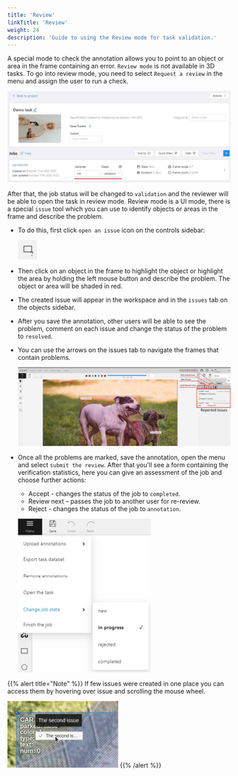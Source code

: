 ```yaml
---
title: 'Review'
linkTitle: 'Review'
weight: 24
description: 'Guide to using the Review mode for task validation.'
---
```


A special mode to check the annotation allows you to point to an object or area in the frame containing an error.
`Review mode` is not available in 3D tasks.
To go into review mode, you need to select `Request a review` in the menu and assign the user to run a check.

![](/images/image194.jpg)

After that, the job status will be changed to `validation`
and the reviewer will be able to open the task in review mode.
Review mode is a UI mode, there is a special `issue` tool which you can use to identify objects
or areas in the frame and describe the problem.

- To do this, first click `open an issue` icon on the controls sidebar:

  ![](/images/image195.jpg)

- Then click on an object in the frame to highlight the object or highlight the area by holding the left mouse button
  and describe the problem. The object or area will be shaded in red.
- The created issue will appear in the workspace and in the `issues` tab on the objects sidebar.
- After you save the annotation, other users will be able to see the problem, comment on each issue
  and change the status of the problem to `resolved`.
- You can use the arrows on the issues tab to navigate the frames that contain problems.

  ![](/images/image196_detrac.jpg)

- Once all the problems are marked, save the annotation, open the menu and select `submit the review`.
  After that you'll see a form containing the verification statistics,
  here you can give an assessment of the job and choose further actions:

  - Accept - changes the status of the job to `completed`.
  - Review next – passes the job to another user for re-review.
  - Reject - changes the status of the job to `annotation`.

  ![](/images/image197.jpg)

{{% alert title="Note" %}}
If few issues were created in one place you can access them by hovering over issue and scrolling the mouse wheel.

![](/images/issues_scroll.gif)
{{% /alert %}}